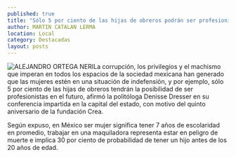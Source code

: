 ```yaml
---
published: true
title: "Sólo 5 por ciento de las hijas de obreros podrán ser profesionistas: Dresser"
author: MARTIN CATALAN LERMA
location: Local
category: Destacadas
layout: posts
---
```


![ALEJANDRO ORTEGA NERI](http://i.imgur.com/W5aJud8m.jpg)La corrupción, los privilegios y el machismo que imperan en todos los espacios de la sociedad mexicana han generado que las mujeres estén en una situación de indefensión, y por ejemplo, sólo 5 por ciento de las hijas de obreros tendrán la posibilidad de ser profesionistas en el futuro, afirmó la politóloga Denisse Dresser en su conferencia impartida en la capital del estado, con motivo del quinto aniversario de la fundación Crea.

Según expuso, en México ser mujer significa tener 7 años de escolaridad en promedio, trabajar en una maquiladora representa estar en peligro de muerte e implica 30 por ciento de probabilidad de tener un hijo antes de los 20 años de edad.
